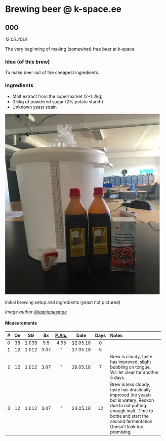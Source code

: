 # Brewing beer @ k-space.ee

## 000

_12.05.2018_

The very beginning of making (somewhat) free beer at k-space

### Idea (of this brew)
To make beer out of the cheapest ingredients.

### Ingredients
* Malt extract from the supermarket (2*1.2kg)
* 0.5kg of powdered sugar (2% potato starch)
* Unknown yeast strain

![Image of initial setup](000.jpg)

Initial brewing setup and ingredients (yeast not pictured)

_Image author [@jaanjanesmae](https://github.com/janesmae)_

#### Measurements

| # | Oe |   SG  |  Bx  | [P.Alc.](https://www.brewersfriend.com/abv-calculator/ "Potential alcohol if Final Gravity is 1.019") |   Date   | Days | Notes |
| - | :-: | :---: | :--: | :----: | :------------------: | :-: | :---- |
| 0 | 38 | 1.038 |  9.5 |  4.95  | 12.05.18 | 0 |
| 1 | 12 | 1.012 |  3.07 |   "   | 17.05.18 | 5 |
| 2 | 12 | 1.012 |  3.07 |   "   | 19.05.18 | 7 | Brew is cloudy, taste has improved, slight bubbling on tongue. Will let clear for another 5 days. |
| 3 | 12 | 1.012 |  3.07 |   "   | 24.05.18 | 12 | Brew is less cloudy, taste has drastically improved (no yeast) but is watery. Reckon due to not putting enough malt. Time to bottle and start the second fermentation. Doesn't look too promising. |

